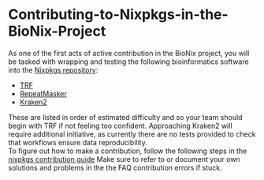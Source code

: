 # Contributing-to-Nixpkgs-in-the-BioNix-Project
As one of the first acts of active contribution in the BioNix project, you will be tasked with wrapping and testing the following bioinformatics software into the [Nixpkgs repository](https://github.com/NixOS/nixpkgs):
* [TRF](https://github.com/Benson-Genomics-Lab/TRF)
* [RepeatMasker](https://github.com/rmhubley/RepeatMasker)
* [Kraken2](https://github.com/DerrickWood/kraken2)

These are listed in order of estimated difficulty and so your team should begin with TRF if not feeling too confident. Approaching Kraken2 will require additional initiative, as currently there are no tests provided to check that workflows ensure data reproducibility. 
<br />
To figure out how to make a contribution, follow the following steps in the [nixpkgs contribution guide](https://github.com/NixOS/nixpkgs/blob/master/CONTRIBUTING.md)
Make sure to refer to or document your own solutions and problems in the the FAQ contribution errors if stuck.
